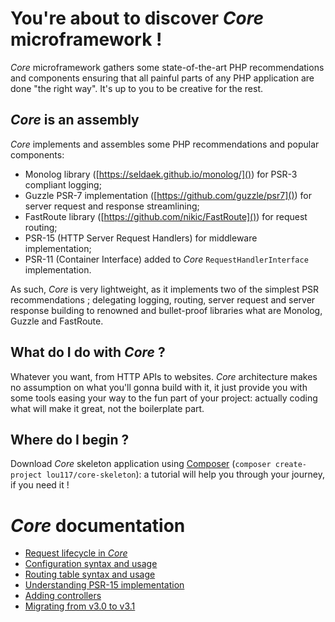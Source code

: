 # You're about to discover *Core* microframework !
*Core* microframework gathers some state-of-the-art PHP recommendations and components ensuring that all painful parts 
of any PHP application are done "the right way". It's up to you to be creative for the rest.
## *Core* is an assembly
*Core* implements and assembles some PHP recommendations and popular components:
- Monolog library ([https://seldaek.github.io/monolog/]()) for PSR-3 compliant logging;
- Guzzle PSR-7 implementation ([https://github.com/guzzle/psr7]()) for server request and response streamlining;
- FastRoute library ([https://github.com/nikic/FastRoute]()) for request routing;
- PSR-15 (HTTP Server Request Handlers) for middleware implementation;
- PSR-11 (Container Interface) added to *Core* `RequestHandlerInterface` implementation.

As such, *Core* is very lightweight, as it implements two of the simplest PSR recommendations ; delegating logging, 
routing, server request and server response building to renowned and bullet-proof libraries what are Monolog, Guzzle and 
FastRoute.
## What do I do with *Core* ?
Whatever you want, from HTTP APIs to websites. *Core* architecture makes no assumption on what you'll gonna build with 
it, it just provide you with some tools easing your way to the fun part of your project: actually coding what will make 
it great, not the boilerplate part.
## Where do I begin ?
Download *Core* skeleton application using [Composer](https://getcomposer.org/) 
(`composer create-project lou117/core-skeleton`): a tutorial will help you through your journey, if you need it !
# *Core* documentation
- [Request lifecycle in *Core*](doc/request_lifecycle.md)
- [Configuration syntax and usage](doc/configuration.md)
- [Routing table syntax and usage](doc/routing.md)
- [Understanding PSR-15 implementation](doc/psr-15_implementation.md)
- [Adding controllers](doc/controllers.md)
- [Migrating from v3.0 to v3.1](doc/migrating_to_v31.md)
